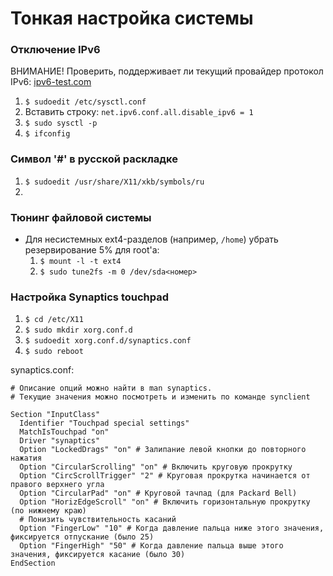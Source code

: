 # Тонкая настройка системы

### Отключение IPv6

ВНИМАНИЕ! Проверить, поддерживает ли текущий провайдер протокол IPv6:
[ipv6-test.com](http://ipv6-test.com)

1. `$ sudoedit /etc/sysctl.conf`
1. Вставить строку: `net.ipv6.conf.all.disable_ipv6 = 1`
1. `$ sudo sysctl -p`
1. `$ ifconfig`

### Символ '#' в русской раскладке

1. `$ sudoedit /usr/share/X11/xkb/symbols/ru`
1. 

###  Тюнинг файловой системы

* Для несистемных ext4-разделов (например, `/home`) убрать резервирование 5% для root'а:
    1. `$ mount -l -t ext4`
    1. `$ sudo tune2fs -m 0 /dev/sda<номер>`

### Настройка Synaptics touchpad

1. `$ cd /etc/X11`
1. `$ sudo mkdir xorg.conf.d`
1. `$ sudoedit xorg.conf.d/synaptics.conf`
1. `$ sudo reboot`

synaptics.conf:
```
# Описание опций можно найти в man synaptics.
# Текущие значения можно посмотреть и изменить по команде synclient

Section "InputClass"
  Identifier "Touchpad special settings"
  MatchIsTouchpad "on"
  Driver "synaptics"
  Option "LockedDrags" "on" # Залипание левой кнопки до повторного нажатия
  Option "CircularScrolling" "on" # Включить круговую прокрутку
  Option "CircScrollTrigger" "2" # Круговая прокрутка начинается от правого верхнего угла
  Option "CircularPad" "on" # Круговой тачпад (для Packard Bell)
  Option "HorizEdgeScroll" "on" # Включить горизонтальную прокрутку (по нижнему краю)
  # Понизить чувствительность касаний
  Option "FingerLow" "10" # Когда давление пальца ниже этого значения, фиксируется отпускание (было 25)
  Option "FingerHigh" "50" # Когда давление пальца выше этого значения, фиксируется касание (было 30)
EndSection
```
